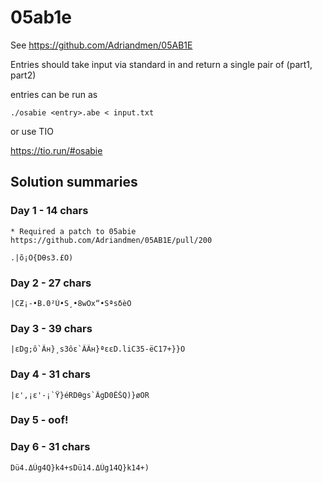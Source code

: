 # 05ab1e

See https://github.com/Adriandmen/05AB1E

Entries should take input via standard in and return a single pair of (part1, part2)

entries can be run as 

    ./osabie <entry>.abe < input.txt

or use TIO

https://tio.run/#osabie


## Solution summaries

### Day 1 - 14 chars

    * Required a patch to 05abie https://github.com/Adriandmen/05AB1E/pull/200

    .|õ¡O{Dθs3.£O)

### Day 2 - 27 chars

    |CƵ¡-•B.0²Ù•S¸•8wÖx“•SªsδèO

### Day 3 - 39 chars

    |εDg;ô`Ãн}¸s3ôε`ÃÃн}ªεεD.liC35-ëC17+}}O

### Day 4 - 31 chars

    |ε',¡ε'-¡`Ÿ}éRDθgs`ÃgD0ÊŠQ)}øOR


### Day 5 - oof!

### Day 6 - 31 chars

    Dü4.ΔÙg4Q}k4+sDü14.ΔÙg14Q}k14+)
